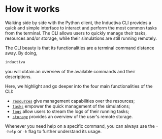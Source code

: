 # How it works

Walking side by side with the Python client, the Inductiva CLI provides 
a quick and simple interface to interact and perform the most common tasks from
the terminal. The CLI allows users to quickly manage their tasks, resources and/or
storage, while their simulations are still running remotely.

The CLI beauty is that its functionalities are a terminal command distance away.
By doing,
```bash
inductiva
```

you will obtain an overview of the available commands and their descriptions.

Here, we highlight and go deeper into the four main functionalities of the CLI:
- [`resources`](./resources.md) give management capabilities over the resources;
- [`tasks`](./tasks.md) empower the quick management of the simulations;
- [`logs`](./logs.md) allow users to stream the logs of their running tasks;
- [`storage`](./storage.md) provides an overview of the user's remote storage.

Whenever you need help on a specific command, you can always use the `--help` or
`-h` flag to further understand its usage.
